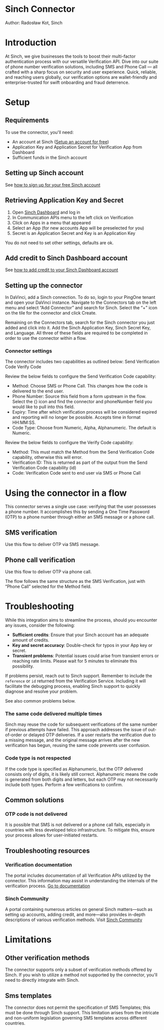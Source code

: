 # Sinch Connector

Author: Radosław Kot, Sinch


# Introduction

At Sinch, we give businesses the tools to boost their multi-factor authentication process with our versatile Verification API. Dive into our suite of phone number verification solutions, including SMS and Phone Call — all crafted with a sharp focus on security and user experience. Quick, reliable, and reaching users globally, our verification options are wallet-friendly and enterprise-trusted for swift onboarding and fraud deterrence.

# Setup

## Requirements

To use the connector, you'll need:

* An account at Sinch ([Setup an account for free](https://dashboard.sinch.com/signup))
* Application Key and Application Secret for Verification App from Dashboard
* Sufficient funds in the Sinch account


## Setting up Sinch account

See [how to sign up for your free Sinch account](https://community.sinch.com/t5/Customer-Dashboard/How-to-sign-up-for-your-free-Sinch-account/ta-p/8058)


## Retrieving Application Key and Secret

1. Open [Sinch Dashboard](https://dashboard.sinch.com) and log in
2. In Communication APIs menu to the left click on Verification
3. Click on Apps in a menu that appeared
4. Select an App (for new accounts App will be preselected for you)
5. Secret is an Application Secret and Key is an Application Key

You do not need to set other settings, defaults are ok. 

## Add credit to Sinch Dashboard account

See [how to add credit to your Sinch Dashboard account](https://community.sinch.com/t5/Customer-Dashboard/Adding-Credit-to-your-Sinch-Dashboard-Account/ta-p/12548)

## Setting up the connector

In DaVinci, add a Sinch connection. To do so, login to your PingOne tenant and open your DaVinci instance. Navigate to the Connectors tab on the left menu and select “Add Connector” and search for Sinch. Select the “+” icon on the tile for the connector and click Create.

Remaining on the Connectors tab, search for the Sinch connector you just added and click into it. Add the Sinch Application Key, Sinch Secret Key, and Language. All three of these fields are required to be completed in order to use the connector within a flow.


### Connector settings

The connector includes two capabilities as outlined below:
Send Verification Code
Verify Code

Review the below fields to configure the Send Verification Code capability:
* Method: Choose SMS or Phone Call. This changes how the code is delivered to the end user.
* Phone Number: Source this field from a form upstream in the flow. Select the {} icon and find the connector and phoneNumber field you would like to pull into this field.
* Expiry: Time after which verification process will be considered expired and reporting will no longer be possible. Accepts time in format HH:MM:SS.
* Code Type: Choose from Numeric, Alpha, Alphanumeric. The default is Numeric.

Review the below fields to configure the Verify Code capability:
* Method: This must match the Method from the Send Verification Code capability, otherwise this will error.
* Verification ID: This is returned as part of the output from the Send Verification Code capability (id)
* Code: Verification Code sent to end user via SMS or Phone Call

# Using the connector in a flow

This connector serves a single use case: verifying that the user possesses a phone number. It accomplishes this by sending a One Time Password (OTP) to a phone number through either an SMS message or a phone call.


## SMS verification

Use this flow to deliver OTP via SMS message.




## Phone call verification

Use this flow to deliver OTP via phone call.

The flow follows the same structure as the SMS Verification, just with “Phone Call” selected for the Method field. 


# Troubleshooting

While this integration aims to streamline the process, should you encounter any issues, consider the following:

- **Sufficient credits**: Ensure that your Sinch account has an adequate amount of credits.
- **Key and secret accuracy**: Double-check for typos in your App key or secret.
- **Transient problems**: Potential issues could arise from transient errors or reaching rate limits. Please wait for 5 minutes to eliminate this possibility.

If problems persist, reach out to Sinch support. Remember to include the `reference` or `id` returned from the Verification Service. Including it will facilitate the debugging process, enabling Sinch support to quickly diagnose and resolve your problem.

See also common problems below.

### The same code delivered multiple times

Sinch may reuse the code for subsequent verifications of the same number if previous attempts have failed. This approach addresses the issue of out-of-order or delayed OTP deliveries. If a user restarts the verification due to a missing message, and the original message arrives after the new verification has begun, reusing the same code prevents user confusion.

### Code type is not respected

If the code type is specified as Alphanumeric, but the OTP delivered consists only of digits, it is likely still correct. Alphanumeric means the code is generated from both digits and letters, but each OTP may not necessarily include both types. Perform a few verifications to confirm.

## Common solutions


### OTP code is not delivered

It is possible that SMS is not delivered or a phone call fails, especially in countries with less developed telco infrastructure. To mitigate this, ensure your process allows for user-initiated restarts.


## Troubleshooting resources

### Verification documentation

The portal includes documentation of all Verification APIs utilized by the connector. This information may assist in understanding the internals of the verification process. [Go to documentation](https://developers.sinch.com/docs/verification/)

### Sinch Community

A portal containing numerous articles on general Sinch matters—such as setting up accounts, adding credit, and more—also provides in-depth descriptions of various verification methods. Visit [Sinch Community](https://community.sinch.com/)


# Limitations

## Other verification methods

The connector supports only a subset of verification methods offered by Sinch. If you wish to utilize a method not supported by the connector, you'll need to directly integrate with Sinch.

## Sms templates 

The connector does not permit the specification of SMS Templates; this must be done through Sinch support. This limitation arises from the intricate and non-uniform legislation governing SMS templates across different countries.
